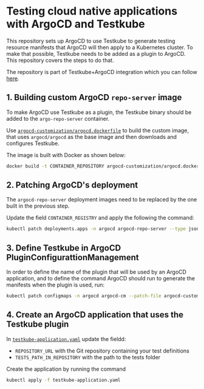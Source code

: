 # Testing cloud native applications with ArgoCD and Testkube

This repository sets up ArgoCD to use Testkube to generate testing resource manifests that ArgoCD will then apply to a Kubernetes cluster. To make that possible, Testkube needs to be added as a plugin to ArgoCD. This repository covers the steps to do that. 

The repository is part of Testkube+ArgoCD integration which you can follow [here](https://kubeshop.io/blog/a-gitops-powered-kubernetes-testing-machine-with-argocd-and-testkube).

## 1. Building custom ArgoCD `repo-server` image

To make ArgoCD use Testkube as a plugin, the Testkube binary should be added to the `argo-repo-server` container. 

Use [`argocd-customization/argocd.dockerfile`](argocd-customization/argocd.dockerfile) to build the custom image, that uses `argocd/argocd` as the base image and then downloads and configures Testkube.

The image is built with Docker as shown below:

```sh
docker build -t CONTAINER_REPOSITORY argocd-customization/argocd.dockerfile
```

## 2. Patching ArgoCD's deployment

The `argocd-repo-server` deployment images need to be replaced by the one built in the previous step. 

Update the field `CONTAINER_REGISTRY` and apply the following the command: 

```sh
kubectl patch deployments.apps -n argocd argocd-repo-server --type json --patch-file argocd-customization/patch.yaml
```

## 3. Define Testkube in ArgoCD  PluginConfigurattionManagement

In order to define the name of the plugin that will be used by an ArgoCD application, and to define the command ArgoCD should run to generate the manifests when the plugin is used, run: 

```sh
kubectl patch configmaps -n argocd argocd-cm --patch-file argocd-customization/argocd-plugins.yaml
```

## 4. Create an ArgoCD application that uses the Testkube plugin 

In [`testkube-application.yaml`](testkube-application.yaml) update the fieldd:
 -  `REPOSITORY_URL` with the Git repository containing your test definitions 
 - `TESTS_PATH_IN_REPOSITORY` with the path to the tests folder

Create the application by running the command

```sh
kubectl apply -f testkube-application.yaml
```
